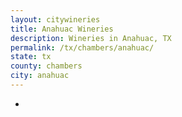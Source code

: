 ```yaml
---
layout: citywineries
title: Anahuac Wineries
description: Wineries in Anahuac, TX
permalink: /tx/chambers/anahuac/
state: tx
county: chambers
city: anahuac
---
```

-
